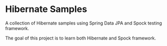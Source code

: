 # Hibernate Samples

A collection of Hibernate samples using Spring Data JPA and Spock testing framework.

The goal of this project is to learn both Hibernate and Spock framework.